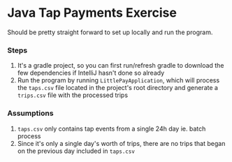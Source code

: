 # Java Tap Payments Exercise

Should be pretty straight forward to set up locally and run the program.

### Steps

1. It's a gradle project, so you can first run/refresh gradle to download the few dependencies if IntelliJ hasn't done so already
2. Run the program by running `LittlePayApplication`, which will process the `taps.csv` file located in the project's root directory and generate a `trips.csv` file with the processed trips

### Assumptions

1. `taps.csv` only contains tap events from a single 24h day ie. batch process
2. Since it's only a single day's worth of trips, there are no trips that began on the previous day included in `taps.csv`
